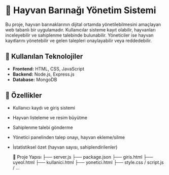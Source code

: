 # 🐾 Hayvan Barınağı Yönetim Sistemi

Bu proje, hayvan barınaklarının dijital ortamda yönetilebilmesini amaçlayan web tabanlı bir uygulamadır. Kullanıcılar sisteme kayıt olabilir, hayvanları inceleyebilir ve sahiplenme talebinde bulunabilir. Yöneticiler ise hayvan kayıtlarını yönetebilir ve gelen talepleri onaylayabilir veya reddedebilir.

## 🚀 Kullanılan Teknolojiler

- **Frontend:** HTML, CSS, JavaScript
- **Backend:** Node.js, Express.js
- **Database:** MongoDB

## 🔧 Özellikler

- Kullanıcı kaydı ve giriş sistemi
- Hayvan listeleme ve resim büyütme
- Sahiplenme talebi gönderme
- Yönetici panelinden talep onayı, hayvan ekleme/silme
- İstatistiksel özet (hayvan sayısı, sahiplendirilenler)
 
  📁 Proje Yapısı
├── server.js
├── package.json
├── giris.html
├── uyeol.html
├── kullanici.html
├── yonetici.html
├── style.css / script.js / ...
